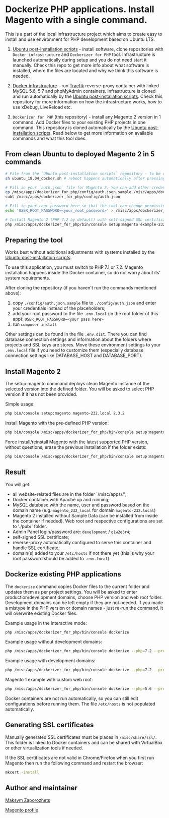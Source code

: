 # Dockerize PHP applications. Install Magento with a single command. #

This is a part of the local infrastructure project which aims to create easy to install and use environment for PHP development based on Ubuntu LTS.

1. [Ubuntu post-installation scripts](https://github.com/DefaultValue/ubuntu_post_install_scripts) - install software,
clone repositories with `Docker infrastructure` and `Dockerizer for PHP` tool. Infrastructure is launched automatically
during setup and you do not need start it manually. Check this repo to get more info about what software is installed,
where the files are located and why we think this software is needed.

2. [Docker infrastructure](https://github.com/DefaultValue/docker_infrastructure) - run [Traefik](https://traefik.io/)
reverse-proxy container with linked MySQL 5.6, 5.7 and phpMyAdmin containers. Infrastructure is cloned and run automatically by the
[Ubuntu post-installation scripts](https://github.com/DefaultValue/ubuntu_post_install_scripts). Check this repository
for more information on how the infrastructure works, how to use xDebug, LiveReload etc.

3. `Dockerizer for PHP` (this repository) - install any Magento 2 version in 1
command. Add Docker files to your existing PHP projects in one command. This repository is cloned automatically
by the [Ubuntu post-installation scripts](https://github.com/DefaultValue/ubuntu_post_install_scripts). Read below
to get more information on available commands and what this tool does.


## From clean Ubuntu to deployed Magento 2 in 5 commands ##

```bash
# File from the `Ubuntu post-installation scripts` repository - to be released soon, contact repository maintainter if you're interested in this toolkit ASAP 
sh ubuntu_18.04_docker.sh # reboot happens automatically after pressing any key in the terminal

# Fill in your `auth.json` file for Magento 2. You can add other credentials there to use this tool for any other PHP apps
cp /misc/apps/dockerizer_for_php/config/auth.json.sample /misc/apps/dockerizer_for_php/config/auth.json
subl /misc/apps/dockerizer_for_php/config/auth.json

# Fill in your root password here so that the tool can change permissions and add entries to your hosts file
echo 'USER_ROOT_PASSWORD=<your_root_password>' > /misc/apps/dockerizer_for_php/.env.local

# Install Magento 2 (PHP 7.2 by default) with self-signed SSL certificate that is valid for you. Add it to the hosts file. Just launch in browser when completed!
php /misc/apps/dockerizer_for_php/bin/console setup:magento example-232.local 2.3.2 -nf
```


## Preparing the tool ##

Works best without additional adjustments with systems installed by the [Ubuntu post-installation scripts](https://github.com/DefaultValue/ubuntu_post_install_scripts).

To use this application, you must switch to PHP 7.1 or 7.2. Magento installation happens inside the Docker container, so do not worry about its' system requirements. 

After cloning the repository (if you haven't run the commands mentioned above):
1) copy `./config/auth.json.sample` file to `./config/auth.json` and enter your credentials instead of the placeholders;
2) add your root password to the file `.env.local` (in the root folder of this app): `USER_ROOT_PASSWORD=<your pass here>`
3) run `composer install`

Other settings can be found in the file `.env.dist`. There you can find database connection settings and information
about the folders where projects and SSL keys are stores. Move these environment settings to your `.env.local` file
if you need to customize them (especially database connection settings like DATABASE_HOST and DATABASE_PORT).


## Install Magento 2 ##

The setup:magento command deploys clean Magento instance of the selected version into the defined folder.
You will be asked to select PHP version if it has not been provided.

Simple usage:

```bash
php bin/console setup:magento magento-232.local 2.3.2
```

Install Magento with the pre-defined PHP version:

```bash
php bin/console /misc/apps/dockerizer_for_php/bin/console setup:magento magento-232.local 2.3.2 --php=7.2
```

Force install/reinstall Magento with the latest supported PHP version, without questions, erase the previous installation if the folder exists:

```bash
php bin/console /misc/apps/dockerizer_for_php/bin/console setup:magento magento-232.local 2.3.2 -n -f
```

## Result ##

You will get:

- all website-related files are in the folder `/misc/apps/<domain>/';
- Docker container with Apache up and running;
- MySQL database with the name, user and password based on the domain name (e.g. `magento_232_local` for domain `magento-232.local`)
- Magento 2 installed without Sample Data (can be installed from inside the container if needed). Web root and respective configurations are set to './pub/' folder.
- Admin Panel login/password are: `development` / `q1w2e3r4`;
- self-signed SSL certificate;
- reverse-proxy automatically configured to serve this container and handle SSL certificate;
- domain(s) added to your `/etc/hosts` if not there yet (this is why your root password should be added to `.env.local`).


## Dockerize existing PHP applications ##

The `dockerize` command copies Docker files to the current folder and updates them as per project settings. You will be asked to enter production/development domains, choose PHP version and web root folder.
Development domains can be left empty if they are not needed.
If you made a mistype in the PHP version or domain names - just re-run the command, it will overwrite existing Docker files.

Example usage in the interactive mode:

```bash
php /misc/apps/dockerizer_for_php/bin/console dockerize
```

Example usage without development domains:

```bash
php /misc/apps/dockerizer_for_php/bin/console dockerize --php=7.2 --prod='example.com www.example.com' --dev=''
```

Example usage with development domains:

```bash
php /misc/apps/dockerizer_for_php/bin/console dockerize --php=7.2 --prod='example.com www.example.com example-2.com www.example-2.com' --dev='example-dev.com www.example-dev.com example-2-dev.com www.example-2-dev.com'
```

Magento 1 example with custom web root:

```bash
php /misc/apps/dockerizer_for_php/bin/console dockerize --php=5.6 --prod='example.com www.example.com' --dev='' --webroot='/'
```

Docker containers are not run automatically, so you can still edit configurations before running them. The file `/etc/hosts` is not populated automatically.


## Generating SSL certificates ##

Manually generated SSL certificates must be places in `/misc/share/ssl/`. This folder is linked to Docker containers and
can be shared with VirtualBox or other virtualization tools if needed.

If the SSL certificates are not valid in Chrome/Firefox when you first run Magento then run the following command and restart the browser:

```bash
mkcert -install
```

## Author and maintainer ##

[Maksym Zaporozhets](mailto:maksimz@default-value.com)

[Magento profile](https://u.magento.com/certification/directory/dev/180177/)